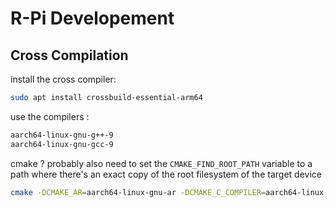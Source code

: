 # R-Pi Developement

## Cross Compilation
install the cross compiler:

```bash
sudo apt install crossbuild-essential-arm64
```
use the compilers :
```bash
aarch64-linux-gnu-g++-9
aarch64-linux-gnu-gcc-9
```
cmake ? probably also need to set the `CMAKE_FIND_ROOT_PATH` variable to a path where there's an exact copy of the root filesystem of the target device
```bash
cmake -DCMAKE_AR=aarch64-linux-gnu-ar -DCMAKE_C_COMPILER=aarch64-linux-gnu-gcc-9 -DCMAKE_CXX_COMPILER=aarch64-linux-gnu-g++-9 ..
```
